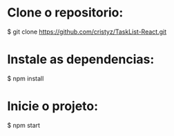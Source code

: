 # Clone o repositorio:
$ git clone https://github.com/cristyz/TaskList-React.git

# Instale as dependencias:
$ npm install

# Inicie o projeto:
$ npm start